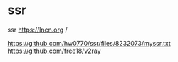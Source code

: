 # ssr
ssr
https://lncn.org
/


https://github.com/hw0770/ssr/files/8232073/myssr.txt
https://github.com/free18/v2ray
